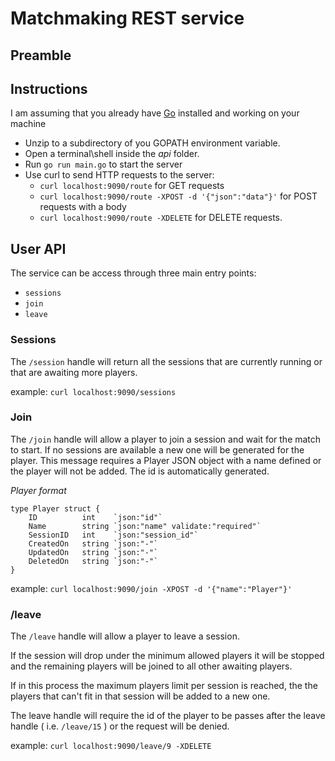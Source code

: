 # Matchmaking REST service

## Preamble


## Instructions
I am assuming that you already have [Go](https://golang.org/) installed and working on your machine
 - Unzip to a subdirectory of you GOPATH environment variable.
 - Open a terminal\shell inside the _api_ folder.
 - Run `go run main.go` to start the server
 - Use curl to send HTTP requests to the server:
    - `curl localhost:9090/route` for GET requests
    - `curl localhost:9090/route -XPOST -d '{"json":"data"}'` for POST requests with a body
    - `curl localhost:9090/route -XDELETE` for DELETE requests.

## User API

The service can be access through three main entry points:
- `sessions`
- `join`
- `leave`

### Sessions
The `/session` handle will return all the sessions that are currently running or that are awaiting more players.

example: `curl localhost:9090/sessions`

### Join
The `/join` handle will allow a player to join a session and wait for the match to start. If no sessions are available a new one will be generated for the player.
This message requires a Player JSON object with a name defined or the player will not be added.
The id is automatically generated.

*Player format*
```
type Player struct {
	ID          int    `json:"id"`
	Name        string `json:"name" validate:"required"`
	SessionID   int    `json:"session_id"`
	CreatedOn   string `json:"-"`
	UpdatedOn   string `json:"-"`
	DeletedOn   string `json:"-"`
}
```

example: `curl localhost:9090/join -XPOST -d '{"name":"Player"}'`

### /leave
The `/leave` handle will allow a player to leave a session.

If the session will drop under the minimum allowed players it will be stopped and the remaining players will be joined to all other awaiting players.

If in this process the maximum players limit per session is reached, the the players that can't fit in that session will be added to a new one.

The leave handle will require the id of the player to be passes after the leave handle ( i.e. `/leave/15` ) or the request will be denied.

example: `curl localhost:9090/leave/9 -XDELETE`